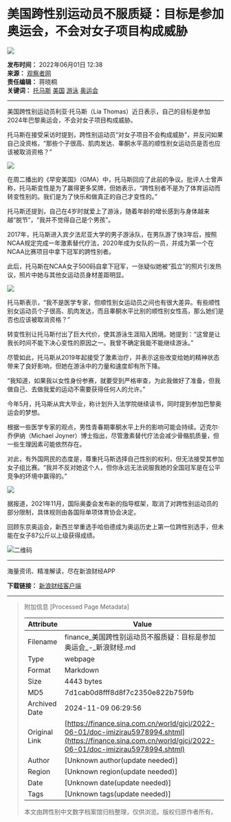 # 美国跨性别运动员不服质疑：目标是参加奥运会，不会对女子项目构成威胁

![](//beacon.sina.com.cn/a.gif?noScript)

**发布时间：** 2022年06月01日 12:38  
**来源：** [观察者网](https://www.toutiao.com/i7104126316143706656)  
**责任编辑：** 蒋晓桐  
**关键词：** [托马斯](http://tags.finance.sina.com.cn/托马斯) [美国](http://tags.finance.sina.com.cn/美国) [游泳](http://tags.finance.sina.com.cn/游泳) [奥运会](http://tags.finance.sina.com.cn/奥运会)

---

美国跨性别运动员利亚·托马斯（Lia Thomas）近日表示，自己的目标是参加2024年巴黎奥运会，不会对女子项目构成威胁。

托马斯在接受采访时提到，跨性别运动员“对女子项目不会构成威胁”，并反问如果自己没资格，“那些个子很高、肌肉发达、睾酮水平高的顺性别女运动员是否也应该被取消资格？”

![](//n.sinaimg.cn/sinakd20220601s/199/w640h359/20220601/aecf-2cde6ff1527dba12eba1105fd0ad3da7.jpg)

在周二播出的《早安美国》（GMA）中，托马斯回应了此前的争议。批评人士曾声称，托马斯变性是为了赢得更多奖牌，但她表示，“跨性别者不是为了体育运动而转变性别的。我们是为了快乐和做真正的自己才变性的。”

托马斯还提到，自己在4岁时就爱上了游泳，随着年龄的增长感到与身体越来越“脱节”，“我并不觉得自己是个男孩”。

2017年，托马斯进入宾夕法尼亚大学的男子游泳队，在男队游了快3年后，按照NCAA规定完成一年激素替代疗法，2020年成为女队的一员，并成为第一个在NCAA比赛项目中拿下冠军的跨性别者。

此后，托马斯在NCAA女子500码自拿下冠军，一张疑似她被“孤立”的照片引发热议，照片中她与其他女运动员身材差距明显。

![](//n.sinaimg.cn/sinakd20220601s/199/w640h359/20220601/b756-71b3e142a5ffb11ffc84b6e1469c9744.png)

托马斯表示，“我不是医学专家，但顺性别女运动员之间也有很大差异。有些顺性别女运动员个子很高、肌肉发达，而且睾酮水平比别的顺性别女性高，那么她们是否也应该被取消资格？”

转变性别让托马斯付出了巨大代价，使其游泳生涯陷入困境。她提到：“这曾是让我长时间不能下决心变性的原因之一。我曾不确定我能不能继续游泳。”

尽管如此，托马斯从2019年起接受了激素治疗，并表示这些改变给她的精神状态带来了良好影响，但她在游泳中的力量和速度却有所下降。

“我知道，如果我以女性身份参赛，就要受到严格审查，为此我做好了准备，但我做自己、去做我爱的运动不需要获得任何人的允许。”

今年5月，托马斯从宾大毕业，称计划升入法学院继续读书，同时提到参加巴黎奥运会的梦想。

根据一些医学专家的观点，男性青春期睾酮水平上升的影响可能会持续。迈克尔·乔伊纳（Michael Joyner）博士指出，尽管激素替代疗法会减少骨骼肌质量，但一些生理因素可能依然存在。

对此，有外国网民的态度是，尊重托马斯选择自己性别的权利，但无法接受其参加女子组比赛。“我并不反对她这个人，但你永远无法说服我她的全国冠军是在公平竞争的环境中赢得的。”

![](//n.sinaimg.cn/sinakd20220601s/12/w537h275/20220601/80f0-8804b9af7002cb7cb2a1ee9d0ada8511.jpg)

据报道，2021年11月，国际奥委会发布新的指导框架，取消了对跨性别运动员的部分限制，具体规则由各国际单项体育协会决定。

回顾东京奥运会，新西兰举重选手哈伯德成为奥运历史上第一位跨性别选手，但未能在女子87公斤以上级获得成绩。

![二维码](http://qr.weibo.cn/inf/gen?api_key=bdccdb65d34320c10b65cdf6c3503a53&data=https%3A%2F%2Ffinance.sina.cn%2Fapp%2FQRtoSFA.shtml%3Fsudatrackvalue%3Dcaitou_inQRcode_PcBottom%26schema%3Dtype%253D100%26docid%3Dmizirau5978994%26sinaglobal%3D169.233.125.50_1731133771.323109&datetime=nocheck&level=H&output_type=img&redirect=0&size=100&type=url&sign=e6d65d5c8a6d79dfcb8304572e470562)

--- 

海量资讯、精准解读，尽在新浪财经APP

**下载链接：** [新浪财经客户端](https://finance.sina.com.cn/mobile/comfinanceweb.shtml?source=caishou02) 

---

> 附加信息 [Processed Page Metadata]
>
> | Attribute       | Value                                  |
> |-----------------|----------------------------------------|
> | Filename        | finance_美国跨性别运动员不服质疑：目标是参加奥运会_-_新浪财经.md                             |
> | Type            | webpage                                 |
> | Format          | Markdown                               |
> | Size            | 4443 bytes                           |
> | MD5             | 7d1cab0d8fff8d8f7c2350e822b759fb                                  |
> | Archived Date   | 2024-11-09 06:29:56                             |
> | Original Link   | [https://finance.sina.com.cn/world/gjcj/2022-06-01/doc-imizirau5978994.shtml](https://finance.sina.com.cn/world/gjcj/2022-06-01/doc-imizirau5978994.shtml)                         |
> | Author          | [Unknown author(update needed)]                              |
> | Region          | [Unknown region(update needed)]                              |
> | Date            | [Unknown date(update needed)]                                 |
> | Tags            | [Unknown tags(update needed)]                                 |
>
> 本文由跨性别中文数字档案馆归档整理，仅供浏览。版权归原作者所有。
>